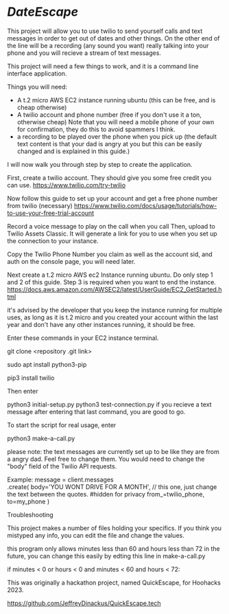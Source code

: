 <h1><i>DateEscape</i> </h1>

This project will allow you to use twilio to send yourself calls and text messages in order to get out of dates and other things. On the other end of the line will be a recording (any sound you want) really talking into your phone and you will recieve a stream of text messages. 

This project will need a few things to work, and it is a command line interface application. 

Things you will need: 

- A t.2 micro AWS EC2 instance running ubuntu (this can be free, and is cheap otherwise)
- A twilio account and phone number (free if you don't use it a ton, otherwise cheap) Note that you will need a mobile phone of your own for confirmation, they do this to avoid spammers I think.
- a recording to be played over the phone when you pick up (the default text content is that your dad is angry at you but this can be easily changed and is explained in this guide.)

I will now walk you through step by step to create the application.

First, create a twilio account. They should give you some free credit you can use.
https://www.twilio.com/try-twilio

Now follow this guide to set up your account and get a free phone number from twilio (necessary)
https://www.twilio.com/docs/usage/tutorials/how-to-use-your-free-trial-account

Record a voice message to play on the call when you call
Then, upload to Twilio Assets Classic. It will generate a link for you to use when you set up the connection to your instance.

Copy the Twilio Phone Number you claim as well as the account sid, and auth on the console page, you will need later. 



Next create a t.2 micro AWS ec2 Instance running ubuntu. Do only step 1 and 2 of this guide. Step 3 is required when you want to end the instance. 
https://docs.aws.amazon.com/AWSEC2/latest/UserGuide/EC2_GetStarted.html

it's advised by the developer that you keep the instance running for multiple uses, as long as it is t.2 micro and you created your account within the last year and don't have any other instances running, it should be free. 

Enter these commands in your EC2 instance terminal.

git clone <repository .git link>

sudo apt install python3-pip

pip3 install twilio

Then enter

python3 initial-setup.py
python3 test-connection.py
if you recieve a text message after entering that last command, you are good to go. 


To start the script for real usage, enter

python3 make-a-call.py

please note: the text messages are currently set up to be like they are from a angry dad. Feel free to change them. You would need to change the "body" field of the Twilio API requests. 


Example: 
    message = client.messages \
    .create(
            body='YOU WONT DRIVE FOR A MONTH', // this one, just change the text between the quotes.
            #hidden for privacy
            from_=twilio_phone,
            to=my_phone
    )


Troubleshooting

This project makes a number of files holding your specifics. If you think you mistyped any info, you can edit the file and change the values.


this program only allows minutes less than 60 and hours less than 72 in the future, you can change this easily by edting this line in make-a-call.py 

if minutes < 0 or hours < 0 and minutes < 60 and hours < 72:



<p> This was originally a hackathon project, named QuickEscape, for Hoohacks 2023. </p> <p> <a href='https://github.com/JeffreyDinackus/QuickEscape.tech'>https://github.com/JeffreyDinackus/QuickEscape.tech</a></p>

